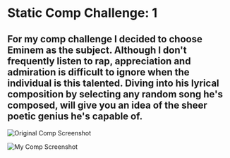 # Static Comp Challenge: 1

## For my comp challenge I decided to choose Eminem as the subject. Although I don't frequently listen to rap, appreciation and admiration is difficult to ignore when the individual is this talented. Diving into his lyrical composition by selecting any random song he's composed, will give you an idea of the sheer poetic genius he's capable of.

![Original Comp Screenshot](https://user-images.githubusercontent.com/28741948/28325558-5d051d18-6b9b-11e7-8afe-9fec8285a566.png)

![My Comp Screenshot](https://user-images.githubusercontent.com/28741948/28325588-6ef029b4-6b9b-11e7-9949-639d6f5ed1f0.png)
